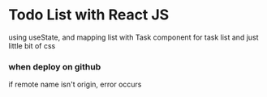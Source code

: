# Todo List with React JS

using useState, and mapping list with Task component for task list
and just little bit of css




### when deploy on github

if remote name isn't origin,
error occurs

